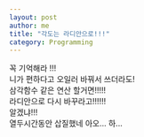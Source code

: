 ```yaml
---
layout: post
author: me
title: "각도는 라디안으로!!!"
category: Programming
---
```

꼭 기억해라 !!!<br>
니가 편하다고 오일러 바꿔서 쓰더라도!<br>
삼각함수 같은 연산 할거면!!!!!<br>
라디안으로 다시 바꾸라고!!!!!!<br>
알겠냐!!!<br>
열두시간동안 삽질했네 아오... 하...
